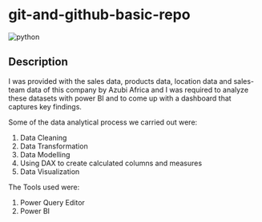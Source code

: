 # git-and-github-basic-repo
![python](https://img.shields.io/badge/Python-3776AB?style=for-the-badge&logo=python&logoColor=white)
## Description
I was provided with the sales data, products data, location data and sales-team data of this company by Azubi Africa and I was required to analyze these datasets with power BI and to come up with a dashboard that captures key findings.

Some of the data analytical process we carried out were:
1. Data Cleaning
2. Data Transformation
3. Data Modelling
4. Using DAX to create calculated columns and measures
5. Data Visualization

The Tools used were:
1. Power Query Editor
2. Power BI